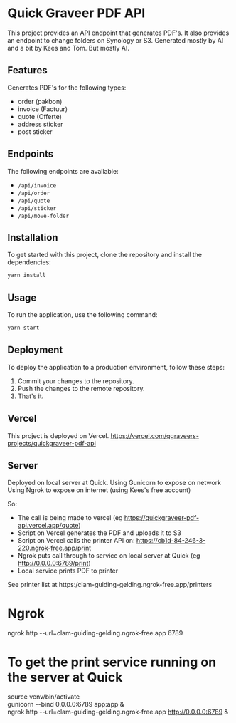 # Quick Graveer PDF API

This project provides an API endpoint that generates PDF's.
It also provides an endpoint to change folders on Synology or S3.
Generated mostly by AI and a bit by Kees and Tom. But mostly AI.

## Features

Generates PDF's for the following types:

- order (pakbon)
- invoice (Factuur)
- quote (Offerte)
- address sticker
- post sticker

## Endpoints

The following endpoints are available:

- `/api/invoice`
- `/api/order`
- `/api/quote`
- `/api/sticker`
- `/api/move-folder`

## Installation

To get started with this project, clone the repository and install the dependencies:

```bash
yarn install
```

## Usage

To run the application, use the following command:

```bash
yarn start
```

## Deployment

To deploy the application to a production environment, follow these steps:

1. Commit your changes to the repository.
2. Push the changes to the remote repository.
3. That's it.

## Vercel

This project is deployed on Vercel.
https://vercel.com/qgraveers-projects/quickgraveer-pdf-api

## Server

Deployed on local server at Quick.
Using Gunicorn to expose on network
Using Ngrok to expose on internet (using Kees's free account)

So:

- The call is being made to vercel (eg https://quickgraveer-pdf-api.vercel.app/quote)
- Script on Vercel generates the PDF and uploads it to S3
- Script on Vercel calls the printer API on: https://cb1d-84-246-3-220.ngrok-free.app/print
- Ngrok puts call through to service on local server at Quick (eg http://0.0.0.0:6789/print)
- Local service prints PDF to printer

See printer list at https:/clam-guiding-gelding.ngrok-free.app/printers

# Ngrok

ngrok http --url=clam-guiding-gelding.ngrok-free.app 6789

# To get the print service running on the server at Quick

source venv/bin/activate  
gunicorn --bind 0.0.0.0:6789 app:app &  
ngrok http --url=clam-guiding-gelding.ngrok-free.app http://0.0.0.0:6789 &
